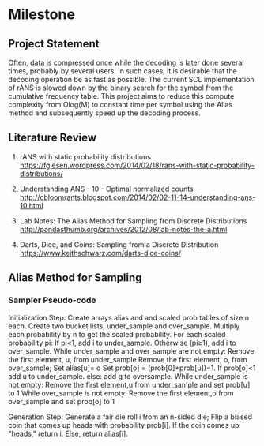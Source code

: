 # Milestone 


## Project Statement

Often, data is compressed once while the decoding is later done several times, probably by several users. 
In such cases, it is desirable that the decoding operation be as fast as possible. 
The current SCL implementation of rANS is slowed down by the binary search for the symbol from the cumulative frequency table. 
This project aims to reduce this compute complexity from Olog(M) to constant time per symbol using the Alias method and subsequently speed up the decoding process. 

## Literature Review
1. rANS with static probability distributions
 https://fgiesen.wordpress.com/2014/02/18/rans-with-static-probability-distributions/
 
 
 
 
2. Understanding ANS - 10 - Optimal normalized counts 
 http://cbloomrants.blogspot.com/2014/02/02-11-14-understanding-ans-10.html
 
 
 
 
3. Lab Notes: The Alias Method for Sampling from Discrete Distributions 
   http://pandasthumb.org/archives/2012/08/lab-notes-the-a.html



4. Darts, Dice, and Coins: Sampling from a Discrete Distribution
   https://www.keithschwarz.com/darts-dice-coins/


## Alias Method for Sampling





### Sampler Pseudo-code

Initialization Step:
  Create arrays alias and and scaled prob tables of size n each.
  Create two bucket lists, under_sample and over_sample.
  Multiply each probability by n to get the scaled probability.
  For each scaled probability pi:
      If pi<1,
        add i to under_sample.
      Otherwise (pi≥1), 
         add i to over_sample.
  While under_sample and over_sample are not empty:
      Remove the first element, u, from under_sample
      Remove the first element, o, from over_sample; 
      Set alias[u]= o
      Set prob[o] = (prob[0]+prob[u])−1. 
      If prob[o]<1
        add u to under_sample.
      else:
        add g to oversample.
  While under_sample is not empty:
      Remove the first element,u from under_sample and set prob[u] to 1
  While over_sample is not empty: 
      Remove the first element,o from over_sample and set prob[o] to 1
 
Generation Step:
  Generate a fair die roll i from an n-sided die; 
  Flip a biased coin that comes up heads with probability prob[i].
  If the coin comes up "heads," return i.
  Else, return alias[i].

